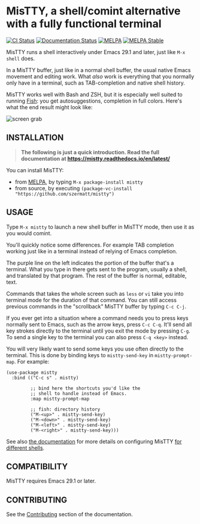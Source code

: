 # MisTTY, a shell/comint alternative with a fully functional terminal

[![CI Status](https://github.com/szermatt/mistty/actions/workflows/CI.yml/badge.svg)](https://github.com/szermatt/mistty/actions/workflows/test.yml)
[![Documentation Status](https://readthedocs.org/projects/mistty/badge/?version=latest)](https://mistty.readthedocs.io/en/latest/?badge=latest)
[![MELPA](https://melpa.org/packages/mistty-badge.svg)](https://melpa.org/#/mistty)
[![MELPA Stable](https://stable.melpa.org/packages/mistty-badge.svg)](https://stable.melpa.org/#/mistty)

MisTTY runs a shell interactively under Emacs 29.1 and later, just like
`M-x shell` does. 

In a MisTTY buffer, just like in a normal shell buffer, the usual
native Emacs movement and editing work. What *also* work is everything
that you normally only have in a terminal, such as TAB-completion and
native shell history.

MisTTY works well with Bash and ZSH, but it is especially well suited
to running [Fish](https://fishshell.com): you get autosuggestions,
completion in full colors. Here's what the end result might look like:

![screen grab](https://github.com/szermatt/mistty/blob/master/screengrab.gif?raw=true)

## INSTALLATION

> **The following is just a quick introduction. Read the full documentation at https://mistty.readthedocs.io/en/latest/**

You can install MisTTY:
- from [MELPA](https://melpa.org/#/getting-started), by typing `M-x package-install mistty`
- from source, by executing `(package-vc-install "https://github.com/szermatt/mistty")`

## USAGE

Type `M-x mistty` to launch a new shell buffer in MisTTY mode, then
use it as you would comint.

You'll quickly notice some differences. For example TAB completion
working just like in a terminal instead of relying of Emacs
completion.

The purple line on the left indicates the portion of the buffer 
that's a terminal. What you type in there gets sent to the program, 
usually a shell, and translated by that program. The rest of the
buffer is normal, editable, text. 

Commands that takes the whole screen such as `less` or `vi` take you 
into terminal mode for the duration of that command. You can still 
access previous commands in the "scrollback" MisTTY buffer by typing 
`C-c C-j`. 

If you ever get into a situation where a command needs you to press 
keys normally sent to Emacs, such as the arrow keys, press `C-c C-q`. 
It'll send all key strokes directly to the terminal until you exit 
the mode by pressing `C-g`. To send a single key to the terminal 
you can also press `C-q <key>` instead.

You will very likely want to send some keys you use often directly 
to the terminal. This is done by binding keys to `mistty-send-key` 
in `mistty-prompt-map`. For example:

```elisp
(use-package mistty
  :bind (("C-c s" . mistty)
  
         ;; bind here the shortcuts you'd like the 
         ;; shell to handle instead of Emacs.
         :map mistty-prompt-map

         ;; fish: directory history
         ("M-<up>" . mistty-send-key)
         ("M-<down>" . mistty-send-key)
         ("M-<left>" . mistty-send-key)
         ("M-<right>" . mistty-send-key)))
```

See also [the documentation](https://mistty.readthedocs.io/en/latest/)
for more details on configuring MisTTY [for different
shells](https://mistty.readthedocs.io/en/latest/shells.html).

## COMPATIBILITY

MisTTY requires Emacs 29.1 or later.

## CONTRIBUTING

See the [Contributing](https://mistty.readthedocs.io/en/latest/contrib.html) 
section of the documentation.
